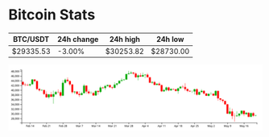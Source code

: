 # Bitcoin Stats

BTC/USDT|24h change|24h high|24h low|
|---|---|---|---|
|$29335.53|-3.00%|$30253.82|$28730.00|

<img src="./chart.svg">
